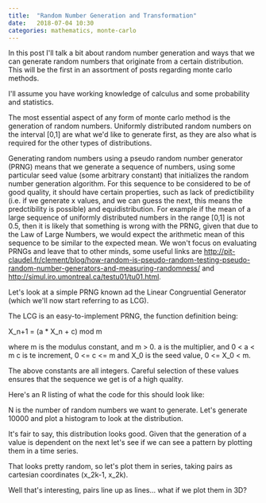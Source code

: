```yaml
---
title:  "Random Number Generation and Transformation"
date:   2018-07-04 10:30
categories: mathematics, monte-carlo
---
```

In this post I'll talk a bit about random number generation and ways that we can generate random numbers that originate from a certain distribution. This will be the first in an assortment of posts  regarding monte carlo methods.

I'll assume you have working knowledge of calculus and some probability and statistics.

The most essential aspect of any form of monte carlo method is the generation of random numbers. Uniformly distributed random numbers on the interval [0,1] are what we'd like to generate first, as they are also what is required for the other types of distributions.

Generating random numbers using a pseudo random number generator (PRNG) means that we generate a sequence of numbers, using some particular seed value (some arbitrary constant) that initializes the random number generation algorithm. For this sequence to be considered to be of good quality, it should have certain properties, such as lack of predictibility (i.e. if we generate x values, and we can guess the next, this means the predctibility is possible) and equidistribution. For example if the mean of a large sequence of uniformly distributed numbers in the range [0,1] is not 0.5, then it is likely that something is wrong with the PRNG, given that due to the Law of Large Numbers, we would expect the arithmetic mean of this sequence to be similar to the expected mean. We won't focus on evaluating PRNGs and leave that to other minds, some useful links are http://pit-claudel.fr/clement/blog/how-random-is-pseudo-random-testing-pseudo-random-number-generators-and-measuring-randomness/ and http://simul.iro.umontreal.ca/testu01/tu01.html.

Let's look at a simple PRNG known ad the Linear Congruential Generator (which we'll now start referring to as LCG).

The LCG is an easy-to-implement PRNG, the function definition being:

X_n+1 = (a * X_n + c) mod m

where m is the modulus constant, and m > 0.
a is the multiplier, and 0 < a < m
c is te increment, 0 <= c <= m
and X_0 is the seed value, 0 <= X_0 < m.

The above constants are all integers. Careful selection of these values ensures that the sequence we get is of a high quality.

Here's an R listing of what the code for this should look like:

N is the number of random numbers we want to generate. Let's generate 10000 and plot a histogram to look at the distribution.

It's fair to say, this distribution looks good. Given that the generation of a value is dependent on the next let's see if we can see a pattern by plotting them in a time series.

That looks pretty random, so let's plot them in series, taking pairs as cartesian coordinates (x_2k-1, x_2k).

Well that's interesting, pairs line up as lines... what if we plot them in 3D?